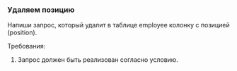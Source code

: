 
### Удаляем позицию

Напиши запрос, который удалит в таблице employee колонку с позицией (position).


Требования:
1.	Запрос должен быть реализован согласно условию.


